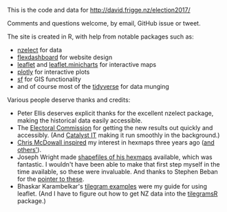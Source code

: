 This is the code and data for http://david.frigge.nz/election2017/

Comments and questions welcome, by email, GitHub issue or tweet.

The site is created in R, with help from notable packages such as:

* [nzelect](https://github.com/ellisp/nzelect) for data
* [flexdashboard](http://rmarkdown.rstudio.com/flexdashboard/) for website design
* [leaflet](https://rstudio.github.io/leaflet/) and [leaflet.minicharts](https://cran.r-project.org/web/packages/leaflet.minicharts/vignettes/introduction.html) for interactive maps
* [plotly](http://plot.ly/r/) for interactive plots
* [sf](https://github.com/r-spatial/sf) for GIS functionality
* and of course most of the [tidyverse](http://tidyverse.org) for data munging

Various people deserve thanks and credits:

* Peter Ellis deserves explicit thanks for the excellent nzelect package, making the historical data easily accessible.
* The [Electoral Commission](http://www.electionresults.govt.nz) for getting the new results out quickly and accessibly. (And [Catalyst IT](http://www.catalyst.net.nz/news/another-successful-election-supported-catalyst) making it run smoothly in the background.)
* [Chris McDowall inspired](http://hindsight.clerestories.com/2014/01/06/chris-mcdowall-hexagonal-maps/) my interest in hexmaps three years ago ([and others'](https://odileeds.org/blog/2017-05-08-mapping-election-with-hexes)).
* Joseph Wright made [shapefiles of his hexmaps](http://mapdruid.blogspot.co.nz/2015/05/hexagonal-tile-map-of-new-zealand.html) available, which was fantastic. I wouldn't have been able to make that first step myself in the time available, so these were invaluable. And thanks to Stephen Beban for the [pointer to these](https://twitter.com/StephenBeban/status/911779567106277381).
* Bhaskar Karambelkar's [tilegram examples](http://rpubs.com/bhaskarvk/tilegramsR) were my guide for using leaflet. (And I have to figure out how to get NZ data into the [tilegramsR](https://bhaskarvk.github.io/tilegramsR/) package.)
